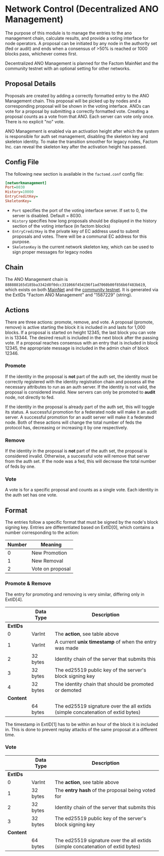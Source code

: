 # Network Control (Decentralized ANO Management)

The purpose of this module is to manage the entries to the ano management chain, calculate results, and provide a voting interface for node operators. A proposal can be initiated by any node in the authority set (fed or audit) and ends when a consensus of >50% is reached or 1000 blocks pass, whichever comes first.

Decentralized ANO Management is planned for the Factom MainNet and the community testnet with an optional setting for other networks.


## Proposal Details

Proposals are created by adding a correctly formatted entry to the ANO Management chain. This proposal will be picked up by nodes and a corresponding proposal will be shown in the voting interface. ANOs can vote for a proposal by submitting a correctly formatted vote. Creating a proposal counts as a vote from that ANO. Each server can vote only once. There is no explicit "no" vote.

ANO Management is enabled via an activation height after which the system is responsible for auth set management, disabling the skeleton key and skeleton identity. To make the transition smoother for legacy nodes, Factom Inc. can reveal the skeleton key after the activation height has passed.

## Config File

The following new section is available in the `factomd.conf` config file:
```ini
[networkmanagement]
Port=8030
History=10000
EntryCreditKey=
SkeletonKey=
```

* `Port` specifies the port of the voting interface server. If set to 0, the server is disabled. Default = 8030.
* `History` specifies how long proposals should be displayed in the history section of the voting interface (in factom blocks)
* `EntryCreditKey` is the private key of EC address used to submit proposals and votes. There will be a communal EC address for this purpose.
* `SkeletonKey` is the current network skeleton key, which can be used to sign proper messages for legacy nodes


## Chain

The ANO Management chain is `888888165d185ba3342d8f0dcc331066f454196f1ad7060b00f856b6f483b619`, which exists on both [MainNet](https://explorer.factom.pro/chains/888888165d185ba3342d8f0dcc331066f454196f1ad7060b00f856b6f483b619) and the [community testnet](https://testnet.factoid.org/entry?hash=7033579b015ebeee3d5e146321978cc9640cf43eed32b0eb3b18a3c67f9b8649). It is generated via the ExtIDs "Factom ANO Management" and "1587229" (string).

## Actions

There are three actions: promote, remove, and vote. A proposal (promote, remove) is active starting the block it is included in and lasts for 1,000 blocks. If a proposal is started on height 12345, the last block you can vote in is 13344. The desired result is included in the next block after the passing vote. If a proposal reaches consensus with an entry that is included in block 12345, the appropriate message is included in the admin chain of block 12346.

### Promote

If the identity in the proposal is **not** part of the auth set, the identity must be correctly registered with the identity registration chain and possess all the necessary attributes to run as an auth server. If the identity is not valid, the proposal is considered invalid. New servers can only be promoted to **audit** node, not directly to fed.

If the identity in the proposal is already part of the auth set, this will toggle its status. A successful promotion for a federated node will make it an audit server. A successful promotion for an audit server will make it a federated node. Both of these actions will change the total number of feds the protocol has, decreasing or increasing it by one respectively.

### Remove

If the identity in the proposal is **not** part of the auth set, the proposal is considered invalid. Otherwise, a successful vote will remove that server from the auth set. If the node was a fed, this will decrease the total number of feds by one.

### Vote

A vote is for a specific proposal and counts as a single vote. Each identity in the auth set has one vote.

## Format

The entries follow a specific format that must be signed by the node's block signing key. Entries are differentiated based on ExtID[0], which contains a number corresponding to the action:

| Number | Meaning |
|---|---|
| 0 | New Promotion |
| 1 | New Removal |
| 2 | Vote on proposal |

### Promote & Remove

The entry for promoting and removing is very similar, differing only in ExtID[4].

|  | Data Type | Description |
|---|---|---|
| **ExtIDs** |   |    |
| 0 | VarInt | The **action**, see table above |
| 1 | VarInt | A current **unix timestamp** of when the entry was made |
| 2 | 32 bytes | Identity chain of the server that submits this |
| 3 | 32 bytes | The ed25519 public key of the server's block signing key |
| 4 | 32 bytes | The identity chain that should be promoted or demoted |
| **Content** |   |   |
|  | 64 bytes | The ed25519 signature over the all extids (simple concatenation of extid bytes) |

The timestamp in ExtID[1] has to be within an hour of the block it is included in. This is done to prevent replay attacks of the same proposal at a different time.

### Vote

|  | Data Type | Description |
|---|---|---|
| **ExtIDs** |   |    |
| 0 | VarInt | The **action**, see table above |
| 1 | 32 bytes | The **entry hash** of the proposal being voted for |
| 2 | 32 bytes | Identity chain of the server that submits this |
| 3 | 32 bytes | The ed25519 public key of the server's block signing key |
| **Content** |   |   |
|  | 64 bytes | The ed25519 signature over the all extids (simple concatenation of extid bytes) |
